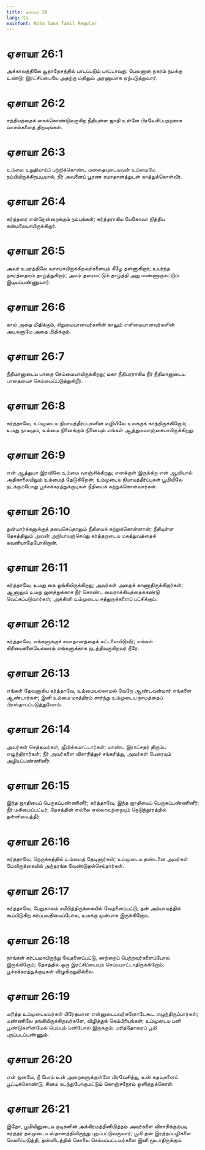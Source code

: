 ```yaml
---
title: ஏசாயா 26
lang: ta
mainfont: Noto Sans Tamil Regular
---
```


# ஏசாயா 26:1

அக்காலத்திலே யூதாதேசத்தில் பாடப்படும் பாட்டாவது: பெலனான நகரம் நமக்கு உண்டு; இரட்சிப்பையே அதற்கு மதிலும் அரணுமாக ஏற்படுத்துவார்.

# ஏசாயா 26:2

சத்தியத்தைக் கைக்கொண்டுவருகிற நீதியுள்ள ஜாதி உள்ளே பிரவேசிப்பதற்காக வாசல்களைத் திறவுங்கள்.

# ஏசாயா 26:3

உம்மை உறுதியாய்ப் பற்றிக்கொண்ட மனதையுடையவன் உம்மையே நம்பியிருக்கிறபடியால், நீர் அவனைப் பூரண சமாதானத்துடன் காத்துக்கொள்வீர்.

# ஏசாயா 26:4

கர்த்தரை என்றென்றைக்கும் நம்புங்கள்; கர்த்தராகிய யேகோவா நித்திய கன்மலையாயிருக்கிறார்.

# ஏசாயா 26:5

அவர் உயரத்திலே வாசமாயிருக்கிறவர்களையும் கீழே தள்ளுகிறார்; உயர்ந்த நகரத்தையும் தாழ்த்துகிறார்; அவர் தரைமட்டும் தாழ்த்தி அது மண்ணாகுமட்டும் இடியப்பண்ணுவார்.

# ஏசாயா 26:6

கால் அதை மிதிக்கும், சிறுமையானவர்களின் காலும் எளிமையானவர்களின் அடிகளுமே அதை மிதிக்கும்.

# ஏசாயா 26:7

நீதிமானுடைய பாதை செம்மையாயிருக்கிறது; மகா நீதிபரராகிய நீர் நீதிமானுடைய பாதையைச் செம்மைப்படுத்துகிறீர்.

# ஏசாயா 26:8

கர்த்தாவே, உம்முடைய நியாயத்தீர்ப்புகளின் வழியிலே உமக்குக் காத்திருக்கிறோம்; உமது நாமமும், உம்மை நினைக்கும் நினைவும் எங்கள் ஆத்துமவாஞ்சையாயிருக்கிறது.

# ஏசாயா 26:9

என் ஆத்துமா இரவிலே உம்மை வாஞ்சிக்கிறது; எனக்குள் இருக்கிற என் ஆவியால் அதிகாலையிலும் உம்மைத் தேடுகிறேன்; உம்முடைய நியாயத்தீர்ப்புகள் பூமியிலே நடக்கும்போது பூச்சக்கரத்துக்குடிகள் நீதியைக் கற்றுக்கொள்வார்கள்.

# ஏசாயா 26:10

துன்மார்க்கனுக்குத் தயைசெய்தாலும் நீதியைக் கற்றுக்கொள்ளான்; நீதியுள்ள தேசத்திலும் அவன் அநியாயஞ்செய்து கர்த்தருடைய மகத்துவத்தைக் கவனியாதேபோகிறான்.

# ஏசாயா 26:11

கர்த்தாவே, உமது கை ஓங்கியிருக்கிறது; அவர்கள் அதைக் காணாதிருக்கிறார்கள்; ஆனாலும் உமது ஜனத்துக்காக நீர் கொண்ட வைராக்கியத்தைக்கண்டு வெட்கப்படுவார்கள்; அக்கினி உம்முடைய சத்துருக்களைப் பட்சிக்கும்.

# ஏசாயா 26:12

கர்த்தாவே, எங்களுக்குச் சமாதானத்தைக் கட்டளையிடுவீர்; எங்கள் கிரியைகளையெல்லாம் எங்களுக்காக நடத்திவருகிறவர் நீரே.

# ஏசாயா 26:13

எங்கள் தேவனாகிய கர்த்தாவே, உம்மையல்லாமல் வேறே ஆண்டவன்மார் எங்களை ஆண்டார்கள்; இனி உம்மை மாத்திரம் சார்ந்து உம்முடைய நாமத்தைப் பிரஸ்தாபப்படுத்துவோம்.

# ஏசாயா 26:14

அவர்கள் செத்தவர்கள், ஜீவிக்கமாட்டார்கள்; மாண்ட இராட்சதர் திரும்ப எழுந்திரார்கள்; நீர் அவர்களை விசாரித்துச் சங்கரித்து, அவர்கள் பேரையும் அழியப்பண்ணினீர்.

# ஏசாயா 26:15

இந்த ஜாதியைப் பெருகப்பண்ணினீர்; கர்த்தாவே, இந்த ஜாதியைப் பெருகப்பண்ணினீர்; நீர் மகிமைப்பட்டீர், தேசத்தின் எல்லை எல்லாவற்றையும் நெடுந்தூரத்தில் தள்ளிவைத்தீர்.

# ஏசாயா 26:16

கர்த்தாவே, நெருக்கத்தில் உம்மைத் தேடினார்கள்; உம்முடைய தண்டனை அவர்கள் மேலிருக்கையில் அந்தரங்க வேண்டுதல்செய்தார்கள்.

# ஏசாயா 26:17

கர்த்தாவே, பேறுகாலம் சமீபித்திருக்கையில் வேதனைப்பட்டு, தன் அம்பாயத்தில் கூப்பிடுகிற கர்ப்பவதியைப்போல, உமக்கு முன்பாக இருக்கிறோம்.

# ஏசாயா 26:18

நாங்கள் கர்ப்பமாயிருந்து வேதனைப்பட்டு, காற்றைப் பெற்றவர்களைப்போல் இருக்கிறோம்; தேசத்தில் ஒரு இரட்சிப்பையும் செய்யமாட்டாதிருக்கிறோம்; பூச்சக்கரத்துக்குடிகள் விழுகிறதுமில்லை.

# ஏசாயா 26:19

மரித்த உம்முடையவர்கள் பிரேதமான என்னுடையவர்களோடேகூட எழுந்திருப்பார்கள்; மண்ணிலே தங்கியிருக்கிறவர்களே, விழித்துக் கெம்பீரியுங்கள்; உம்முடைய பனி பூண்டுகளின்மேல் பெய்யும் பனிபோல் இருக்கும்; மரித்தோரைப் பூமி புறப்படப்பண்ணும்.

# ஏசாயா 26:20

என் ஜனமே, நீ போய் உன் அறைகளுக்குள்ளே பிரவேசித்து, உன் கதவுகளைப் பூட்டிக்கொண்டு, சினம் கடந்துபோகுமட்டும் கொஞ்சநேரம் ஒளித்துக்கொள்.

# ஏசாயா 26:21

இதோ, பூமியினுடைய குடிகளின் அக்கிரமத்தினிமித்தம் அவர்களை விசாரிக்கும்படி கர்த்தர் தம்முடைய ஸ்தானத்திலிருந்து புறப்பட்டுவருவார்; பூமி தன் இரத்தப்பழிகளை வெளிப்படுத்தி, தன்னிடத்தில் கொலை செய்யப்பட்டவர்களை இனி மூடாதிருக்கும்.


